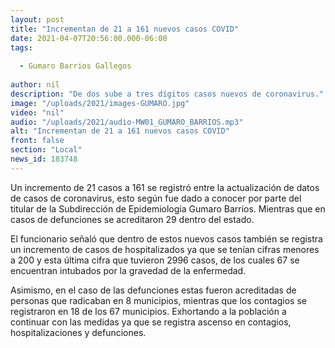 ```yaml
---
layout: post
title: "Incrementan de 21 a 161 nuevos casos COVID"
date: 2021-04-07T20:56:00.000-06:00
tags:
  
  - Gumaro Barrios Gallegos
  
author: nil
description: "De dos sube a tres dígitos casos nuevos de coronavirus."
image: "/uploads/2021/images-GUMARO.jpg"
video: "nil"
audio: "/uploads/2021/audio-MW01_GUMARO_BARRIOS.mp3"
alt: "Incrementan de 21 a 161 nuevos casos COVID"
front: false
section: "Local"
news_id: 183748
---
```


Un incremento de 21 casos a 161 se registró entre la actualización de datos de casos de coronavirus, esto según fue dado a conocer por parte del titular de la Subdirección de Epidemiología Gumaro Barrios.  Mientras que en casos de defunciones se acreditaron 29 dentro del estado.

El funcionario señaló que dentro de estos nuevos casos también se registra un incremento de casos de hospitalizados ya que se tenían cifras menores a 200 y esta última cifra que tuvieron 2996 casos, de los cuales 67 se encuentran intubados por la gravedad de la enfermedad.

Asimismo, en el caso de las defunciones estas fueron acreditadas de personas que radicaban en 8 municipios, mientras que los contagios se registraron en 18 de los 67 municipios. Exhortando a la población a continuar con las medidas ya que se registra ascenso en contagios, hospitalizaciones y defunciones.
